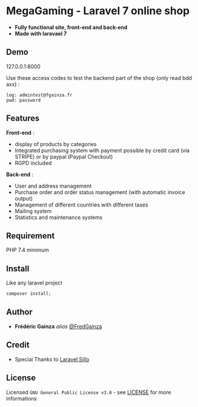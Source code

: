 # MegaGaming - Laravel 7 online shop

* **Fully functional site, front-end and back-end**<br>
* **Made with laravael 7**

## Demo

127.0.0.1:8000

Use these access codes to test the backend part of the shop (only read bdd axx) :

```
log: admintest@fgainza.fr
pwd: password
```


## Features

**Front-end** :

* display of products by categories
* Integrated purchasing system with payment possible by credit card (via STRIPE) or by paypal (Paypal Checkout)
* RGPD included

**Back-end** :

* User and address management
* Purchase order and order status management (with automatic invoice output)
* Management of different countries with different taxes
* Mailing system
* Statistics and maintenance systems

## Requirement

PHP 7.4 minimum

## Install

Like any laravel project

```php
composer install;
```

## Author

* **Frédéric Gainza** _alias_ [@FredGainza](https://github.com/FredGainza)

## Credit

* Special Thanks to [Laravel Sillo](http://www.laravel.sillo.org/)

## License

Licensed ``GNU General Public License v3.0`` - see [LICENSE](LICENSE) for more informations
